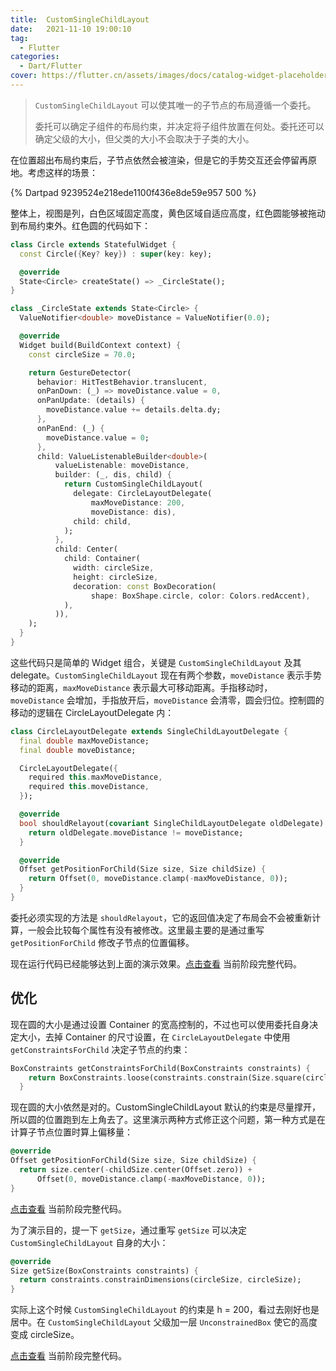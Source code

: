 ```yaml
---
title:  CustomSingleChildLayout
date:   2021-11-10 19:00:10
tag: 
  - Flutter
categories:
  - Dart/Flutter
cover: https://flutter.cn/assets/images/docs/catalog-widget-placeholder.png
---
```


> `CustomSingleChildLayout` 可以使其唯一的子节点的布局遵循一个委托。
>
> 委托可以确定子组件的布局约束，并决定将子组件放置在何处。委托还可以确定父级的大小，但父类的大小不会取决于子类的大小。

在位置超出布局约束后，子节点依然会被渲染，但是它的手势交互还会停留再原地。考虑这样的场景：

{% Dartpad 9239524e218ede1100f436e8de59e957 500 %}

整体上，视图是列，白色区域固定高度，黄色区域自适应高度，红色圆能够被拖动到布局约束外。红色圆的代码如下：


```dart
class Circle extends StatefulWidget {
  const Circle({Key? key}) : super(key: key);

  @override
  State<Circle> createState() => _CircleState();
}

class _CircleState extends State<Circle> {
  ValueNotifier<double> moveDistance = ValueNotifier(0.0);

  @override
  Widget build(BuildContext context) {
    const circleSize = 70.0;

    return GestureDetector(
      behavior: HitTestBehavior.translucent,
      onPanDown: (_) => moveDistance.value = 0,
      onPanUpdate: (details) {
        moveDistance.value += details.delta.dy;
      },
      onPanEnd: (_) {
        moveDistance.value = 0;
      },
      child: ValueListenableBuilder<double>(
          valueListenable: moveDistance,
          builder: (_, dis, child) {
            return CustomSingleChildLayout(
              delegate: CircleLayoutDelegate(
                  maxMoveDistance: 200,
                  moveDistance: dis),
              child: child,
            );
          },
          child: Center(
            child: Container(
              width: circleSize,
              height: circleSize,
              decoration: const BoxDecoration(
                  shape: BoxShape.circle, color: Colors.redAccent),
            ),
          )),
    );
  }
}
```

这些代码只是简单的 Widget 组合，关键是 `CustomSingleChildLayout` 及其 delegate。`CustomSingleChildLayout` 现在有两个参数，`moveDistance` 表示手势移动的距离，`maxMoveDistance` 表示最大可移动距离。手指移动时，`moveDistance` 会增加，手指放开后，`moveDistance` 会清零，圆会归位。控制圆的移动的逻辑在 CircleLayoutDelegate 内：

```dart
class CircleLayoutDelegate extends SingleChildLayoutDelegate {
  final double maxMoveDistance;
  final double moveDistance;

  CircleLayoutDelegate({
    required this.maxMoveDistance,
    required this.moveDistance,
  });

  @override
  bool shouldRelayout(covariant SingleChildLayoutDelegate oldDelegate) {
    return oldDelegate.moveDistance != moveDistance;
  }

  @override
  Offset getPositionForChild(Size size, Size childSize) {
    return Offset(0, moveDistance.clamp(-maxMoveDistance, 0));
  }
}
```

委托必须实现的方法是 `shouldRelayout`，它的返回值决定了布局会不会被重新计算，一般会比较每个属性有没有被修改。这里最主要的是通过重写 `getPositionForChild` 修改子节点的位置偏移。

现在运行代码已经能够达到上面的演示效果。[点击查看](https://dartpad.dev/?id=ddf18cb4c46beaa07e3a8abc0998dd0a&null_safety=true) 当前阶段完整代码。 

## 优化

现在圆的大小是通过设置 Container 的宽高控制的，不过也可以使用委托自身决定大小，去掉 Container 的尺寸设置，在 `CircleLayoutDelegate` 中使用 `getConstraintsForChild` 决定子节点的约束：

```dart
BoxConstraints getConstraintsForChild(BoxConstraints constraints) {
    return BoxConstraints.loose(constraints.constrain(Size.square(circleSize)));
  }
```

现在圆的大小依然是对的。CustomSingleChildLayout 默认的约束是尽量撑开，所以圆的位置跑到左上角去了。这里演示两种方式修正这个问题，第一种方式是在计算子节点位置时算上偏移量：

```dart
@override
Offset getPositionForChild(Size size, Size childSize) {
  return size.center(-childSize.center(Offset.zero)) +
      Offset(0, moveDistance.clamp(-maxMoveDistance, 0));
}
```

[点击查看](https://dartpad.dev/?id=9239524e218ede1100f436e8de59e957&null_safety=true) 当前阶段完整代码。 

为了演示目的，提一下 `getSize`，通过重写 `getSize` 可以决定 `CustomSingleChildLayout` 自身的大小：

```dart
@override
Size getSize(BoxConstraints constraints) {
  return constraints.constrainDimensions(circleSize, circleSize);
}
```

实际上这个时候 `CustomSingleChildLayout` 的约束是 h = 200，看过去刚好也是居中。在 `CustomSingleChildLayout` 父级加一层 `UnconstrainedBox` 使它的高度变成 circleSize。

[点击查看](https://dartpad.dev/?id=587e0dd291a89492c6c9b2745778fb67&null_safety=true) 当前阶段完整代码。 
